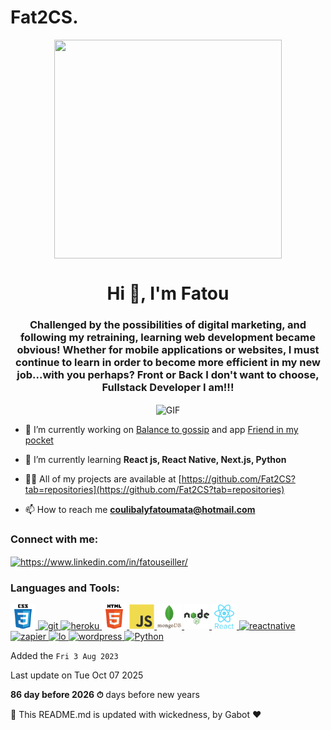 # Fat2CS.


<p align="center">
 <img align="center" height= 350px width=85%  src="https://zupimages.net/up/23/32/rf26.gif"
   alt="" /></a> 
</p>

    
<h1 align="center">Hi 👋, I'm Fatou</h1>
<h3 align="center">Challenged by the possibilities of digital marketing, and following my retraining, learning web development became obvious!
  Whether for mobile applications or websites, I must continue to learn in order to become more efficient in my new job...with you perhaps?
Front or Back I don't want to choose, Fullstack Developer I am!!! </h3>



<p align="center">
  <img align="center" width="40%" alt="GIF" src="https://media.giphy.com/media/zQhFEBrX6plKg/giphy.gif"/>
</p>


- 🔭 I’m currently working on [Balance to gossip](https://balancetongossip.netlify.app/) and app [Friend in my pocket](https://github.com/Fat2CS/ChatWithMyVirtualFriend) 

- 🌱 I’m currently learning **React js, React Native, Next.js, Python**

- 👨‍💻 All of my projects are available at [https://github.com/Fat2CS?tab=repositories](https://github.com/Fat2CS?tab=repositories)

- 📫 How to reach me **coulibalyfatoumata@hotmail.com**

<h3 align="left">Connect with me:</h3>
<p align="left">
<a href="https://linkedin.com/in/https://www.linkedin.com/in/fatouseiller/" target="blank"><img align="center" src="https://raw.githubusercontent.com/rahuldkjain/github-profile-readme-generator/master/src/images/icons/Social/linked-in-alt.svg" alt="https://www.linkedin.com/in/fatouseiller/" height="30" width="40" /></a>
</p>

<h3 align="left">Languages and Tools:</h3>
<p align="left"> <a href="https://www.w3schools.com/css/" target="_blank" rel="noreferrer"> <img src="https://raw.githubusercontent.com/devicons/devicon/master/icons/css3/css3-original-wordmark.svg" alt="css3" width="40" height="40"/> </a> <a href="https://git-scm.com/" target="_blank" rel="noreferrer"> <img src="https://www.vectorlogo.zone/logos/git-scm/git-scm-icon.svg" alt="git" width="40" height="40"/> </a> <a href="https://heroku.com" target="_blank" rel="noreferrer"> <img src="https://www.vectorlogo.zone/logos/heroku/heroku-icon.svg" alt="heroku" width="40" height="40"/> </a> <a href="https://www.w3.org/html/" target="_blank" rel="noreferrer"> <img src="https://raw.githubusercontent.com/devicons/devicon/master/icons/html5/html5-original-wordmark.svg" alt="html5" width="40" height="40"/> </a> <a href="https://developer.mozilla.org/en-US/docs/Web/JavaScript" target="_blank" rel="noreferrer"> <img src="https://raw.githubusercontent.com/devicons/devicon/master/icons/javascript/javascript-original.svg" alt="javascript" width="40" height="40"/> </a> <a href="https://www.mongodb.com/" target="_blank" rel="noreferrer"> <img src="https://raw.githubusercontent.com/devicons/devicon/master/icons/mongodb/mongodb-original-wordmark.svg" alt="mongodb" width="40" height="40"/> </a> <a href="https://nodejs.org" target="_blank" rel="noreferrer"> <img src="https://raw.githubusercontent.com/devicons/devicon/master/icons/nodejs/nodejs-original-wordmark.svg" alt="nodejs" width="40" height="40"/> </a> <a href="https://reactjs.org/" target="_blank" rel="noreferrer"> <img src="https://raw.githubusercontent.com/devicons/devicon/master/icons/react/react-original-wordmark.svg" alt="react" width="40" height="40"/> </a> <a href="https://reactnative.dev/" target="_blank" rel="noreferrer"> <img src="https://reactnative.dev/img/header_logo.svg" alt="reactnative" width="40" height="40"/> </a> <a href="https://zapier.com" target="_blank" rel="noreferrer"> <img src="https://www.vectorlogo.zone/logos/zapier/zapier-icon.svg" alt="zapier" width="40" height="40"/> <img src="https://www.pngall.com/wp-content/uploads/2016/05/PHP-Logo-Free-Download-PNG.png" alt="lo"width="40" height="40"/> <img src="https://github.com/Fat2CS/Fat2CS/assets/102216255/2f05ab58-34ad-4664-9b39-e5bda6e62769" alt="wordpress" width="100" height="40"/> <img src="https://github.com/Fat2CS/Fat2CS/assets/102216255/728e9bd1-745f-4c10-b3e2-fe6466acdceb" alt="Python" width="100" height="40"/>
</a> </p>



Added the `Fri 3 Aug 2023`

Last update on Tue Oct 07 2025

**86 day before 2026 ⏱** days before new years

🤖 This README.md is updated with wickedness, by Gabot ❤️
